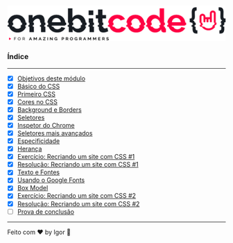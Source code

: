 <div style="text-align: center;">
  <a href="#">
    <img alt="Onebitcode" src="../.github/logo.png"/>
  </a>
</div>

### **Índice**

---

- [X] [Objetivos deste módulo](https://cronograma-ignite.notion.site/Objetivos-deste-m-dulo-f7301d43f60944e6a1d489c97fb14865)
- [X] [Básico do CSS](https://cronograma-ignite.notion.site/B-sico-do-CSS-1d8944d176b741cea5bf27003d019051)
- [X] [Primeiro CSS](https://cronograma-ignite.notion.site/Primeiro-CSS-a5a45463d7e844a387b17082e549a856)
- [X] [Cores no CSS](https://cronograma-ignite.notion.site/Cores-no-CSS-eddba7861c774820bc6e520df483ac78)
- [X] [Background e Borders](https://cronograma-ignite.notion.site/Background-e-Borders-93ef1e6845b6495ebba305229b6dce27)
- [X] [Seletores](https://cronograma-ignite.notion.site/Seletores-e241d94825114e45ab3b68391f55d7c4)
- [X] [Inspetor do Chrome](https://cronograma-ignite.notion.site/Inspetor-do-Chrome-abfcc8f323a34b1d8b4c5ea2032e6fd6)
- [X] [Seletores mais avançados](https://cronograma-ignite.notion.site/Seletores-mais-avan-ados-666a7cd7d26f433b80bb5aa7cda34ccf)
- [X] [Especificidade](https://cronograma-ignite.notion.site/Especificidade-85c16858ec2d407b80e5f5485b709451)
- [X] [Herança](https://cronograma-ignite.notion.site/Heran-a-6406dd3a99034cf3a817b0f2c08e0288)
- [X] [Exercício: Recriando um site com CSS #1](https://cronograma-ignite.notion.site/Exerc-cio-Recriando-um-site-com-CSS-1-3aae187e55fb431aab722511c00708b7)
- [X] [Resolução: Recriando um site com CSS #1](https://cronograma-ignite.notion.site/Resolu-o-Recriando-um-site-com-CSS-1-4e5c8345b1f1422c8a263171ce0b1db9)
- [X] [Texto e Fontes](https://cronograma-ignite.notion.site/Texto-e-Fontes-5bc541cc276d4b4983ffc9562bb7bb5b)
- [X] [Usando o Google Fonts](https://cronograma-ignite.notion.site/Usando-o-Google-Fonts-ff98e65c124241f2af947f4d7e649531)
- [X] [Box Model](#https://cronograma-ignite.notion.site/Box-Model-95a422535a5947f9b56f0c40e3c05f56)
- [X] [Exercício: Recriando um site com CSS #2](https://cronograma-ignite.notion.site/Exerc-cio-Recriando-um-site-com-CSS-2-edce86a9ccb4421abda0c77a6f63d327)
- [X] [Resolução: Recriando um site com CSS #2](https://cronograma-ignite.notion.site/Resolu-o-Recriando-um-site-com-CSS-2-9543e8757258440984e91e482d58c948)
- [ ] [Prova de conclusão](#)

---

Feito com ❤ by Igor 🖖